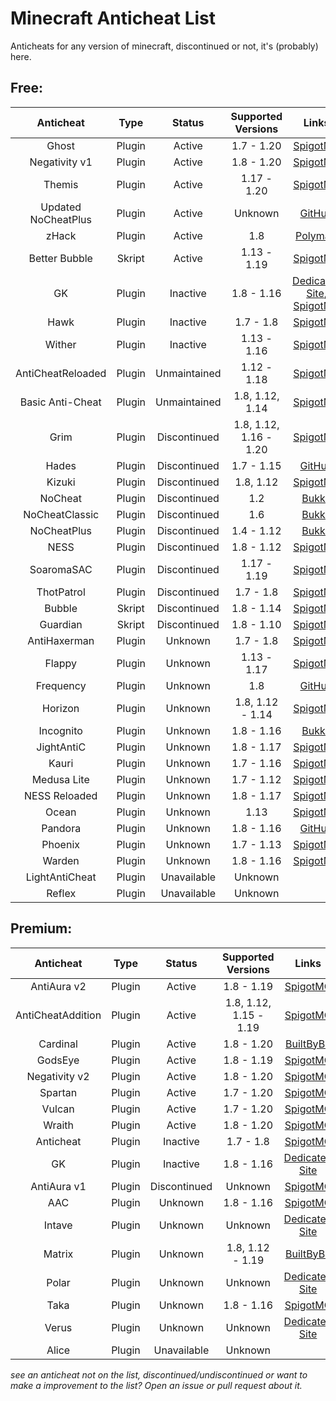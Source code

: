 # Minecraft Anticheat List
Anticheats for any version of minecraft, discontinued or not, it's (probably) here.
## Free:
|Anticheat          |Type  |Status      |Supported Versions    |Links                                                                                                      |
|:-----------------:|:----:|:----------:|:--------------------:|:---------------------------------------------------------------------------------------------------------:|
|Ghost              |Plugin|Active      |1.7 - 1.20            |[SpigotMC](https://spigotmc.org/resources/111084)                                                          |
|Negativity v1      |Plugin|Active      |1.8 - 1.20            |[SpigotMC](https://spigotmc.org/resources/48399)                                                           |
|Themis             |Plugin|Active      |1.17 - 1.20           |[SpigotMC](https://spigotmc.org/resources/90766)                                                           |
|Updated NoCheatPlus|Plugin|Active      |Unknown               |[GitHub](https://github.com/Updated-NoCheatPlus/NoCheatPlus)                                               |
|zHack              |Plugin|Active      |1.8                   |[Polymart](https://polymart.org/resource/460)                                                              |
|Better Bubble      |Skript|Active      |1.13 - 1.19           |[SpigotMC](https://spigotmc.org/resources/81404)                                                           |
|GK                 |Plugin|Inactive    |1.8 - 1.16            |[Dedicated Site](https://gkanticheat.weebly.com/free.html), [SpigotMC](https:/spigotmc.org/resources/75691)|
|Hawk               |Plugin|Inactive    |1.7 - 1.8             |[SpigotMC](https://spigotmc.org/resources/40343)                                                           |
|Wither             |Plugin|Inactive    |1.13 - 1.16           |[SpigotMC](https://spigotmc.org/resources/68657)                                                           |
|AntiCheatReloaded  |Plugin|Unmaintained|1.12 - 1.18           |[SpigotMC](https://spigotmc.org/resources/23799)                                                           |
|Basic Anti-Cheat   |Plugin|Unmaintained|1.8, 1.12, 1.14       |[SpigotMC](https://spigotmc.org/resources/70455)                                                           |
|Grim               |Plugin|Discontinued|1.8, 1.12, 1.16 - 1.20|[SpigotMC](https://spigotmc.org/resources/99923)                                                           |
|Hades              |Plugin|Discontinued|1.7 - 1.15            |[GitHub](https://github.com/Tecnio/Hades)                                                                  |
|Kizuki             |Plugin|Discontinued|1.8, 1.12             |[SpigotMC](https://spigotmc.org/resources/90468)                                                           |
|NoCheat            |Plugin|Discontinued|1.2                   |[Bukkit](https://dev.bukkit.org/projects/nocheat)                                                          |
|NoCheatClassic     |Plugin|Discontinued|1.6                   |[Bukkit](https://dev.bukkit.org/projects/nocheat-classic)                                                  |
|NoCheatPlus        |Plugin|Discontinued|1.4 - 1.12            |[Bukkit](https://dev.bukkit.org/projects/nocheatplus)                                                      |
|NESS               |Plugin|Discontinued|1.8 - 1.12            |[SpigotMC](https://spigotmc.org/resources/53281)                                                           |
|SoaromaSAC         |Plugin|Discontinued|1.17 - 1.19           |[SpigotMC](https://spigotmc.org/resources/87702)                                                           |
|ThotPatrol         |Plugin|Discontinued|1.7 - 1.8             |[SpigotMC](https://spigotmc.org/resources/79978)                                                           |
|Bubble             |Skript|Discontinued|1.8 - 1.14            |[SpigotMC](https://spigotmc.org/resources/78468)                                                           |
|Guardian           |Skript|Discontinued|1.8 - 1.10            |[SpigotMC](https://spigotmc.org/resources/29264)                                                           |
|AntiHaxerman       |Plugin|Unknown     |1.7 - 1.8             |[SpigotMC](https://spigotmc.org/resources/83198)                                                           |
|Flappy             |Plugin|Unknown     |1.13 - 1.17           |[SpigotMC](https://spigotmc.org/resources/92180)                                                           |
|Frequency          |Plugin|Unknown     |1.8                   |[GitHub](https://github.com/ElevatedDev/Frequency)                                                         |
|Horizon            |Plugin|Unknown     |1.8, 1.12 - 1.14      |[SpigotMC](https://spigotmc.org/resources/65830)                                                           |
|Incognito          |Plugin|Unknown     |1.8 - 1.16            |[Bukkit](https://dev.bukkit.org/projects/incognito)                                                        |
|JightAntiC         |Plugin|Unknown     |1.8 - 1.17            |[SpigotMC](https://spigotmc.org/resources/88154)                                                           |
|Kauri              |Plugin|Unknown     |1.7 - 1.16            |[SpigotMC](https://spigotmc.org/resources/101667)                                                          |
|Medusa Lite        |Plugin|Unknown     |1.7 - 1.12            |[SpigotMC](https://spigotmc.org/resources/83345)                                                           |
|NESS Reloaded      |Plugin|Unknown     |1.8 - 1.17            |[SpigotMC](https://spigotmc.org/resources/75887)                                                           |
|Ocean              |Plugin|Unknown     |1.13                  |[SpigotMC](https://spigotmc.org/resources/58907)                                                           |
|Pandora            |Plugin|Unknown     |1.8 - 1.16            |[GitHub](https://github.com/GoDead/Pandora)                                                                |
|Phoenix            |Plugin|Unknown     |1.7 - 1.13            |[SpigotMC](https://spigotmc.org/resources/6207)                                                            |
|Warden             |Plugin|Unknown     |1.8 - 1.16            |[SpigotMC](https://spigotmc.org/resources/81877)                                                           |
|LightAntiCheat     |Plugin|Unavailable |Unknown               |[](https://spigotmc.org/resources/96341)                                                                   |
|Reflex             |Plugin|Unavailable |Unknown               |[](https://spigotmc.org/resources/21122)                                                                   |
## Premium:
|Anticheat        |Type  |Status      |Supported Versions|Links                                                                  |
|:---------------:|:----:|:----------:|:----------------:|:---------------------------------------------------------------------:|
|AntiAura v2      |Plugin|Active      |1.8 - 1.19            |[SpigotMC](https://spigotmc.org/resources/1368)                    |
|AntiCheatAddition|Plugin|Active      |1.8, 1.12, 1.15 - 1.19|[SpigotMC](https://spigotmc.org/resources/33590)                   |
|Cardinal         |Plugin|Active      |1.8 - 1.20            |[BuiltByBit](https://builtbybit.com/resources/26622)               |
|GodsEye          |Plugin|Active      |1.8 - 1.19            |[SpigotMC](https://spigotmc.org/resources/69595)                   |
|Negativity v2    |Plugin|Active      |1.8 - 1.20            |[SpigotMC](https://spigotmc.org/resources/86874)                   |
|Spartan          |Plugin|Active      |1.7 - 1.20            |[SpigotMC](https://spigotmc.org/resources/25638)                   |
|Vulcan           |Plugin|Active      |1.7 - 1.20            |[SpigotMC](https://spigotmc.org/resources/83626)                   |
|Wraith           |Plugin|Active      |1.8 - 1.20            |[SpigotMC](https://spigotmc.org/resources/66887)                   |
|Anticheat        |Plugin|Inactive    |1.7 - 1.8             |[SpigotMC](https://spigotmc.org/resources/93504)                   |
|GK               |Plugin|Inactive    |1.8 - 1.16            |[Dedicated Site](https://gkanticheat.weebly.com/premium1.html)     |
|AntiAura v1      |Plugin|Discontinued|Unknown               |[SpigotMC](https://spigotmc.org/resources/1368/update?update=10078)|
|AAC              |Plugin|Unknown     |1.8 - 1.16            |[SpigotMC](https://spigotmc.org/resources/6442)                    |
|Intave           |Plugin|Unknown     |Unknown               |[Dedicated Site](https://intave.ac)                                |
|Matrix           |Plugin|Unknown     |1.8, 1.12 - 1.19      |[BuiltByBit](builtbybit.com/resources/13999)                       |
|Polar            |Plugin|Unknown     |Unknown               |[Dedicated Site](https://polar.top)                                |
|Taka             |Plugin|Unknown     |1.8 - 1.16            |[SpigotMC](https://spigotmc.org/resources/45167)                   |
|Verus            |Plugin|Unknown     |Unknown               |[Dedicated Site](https://verus.ac)                                 |
|Alice            |Plugin|Unavailable |Unknown               |[](https://spigotmc.org/resources/89139)                           |

*see an anticheat not on the list, discontinued/undiscontinued or want to make a improvement to the list? Open an issue or pull request about it.*
